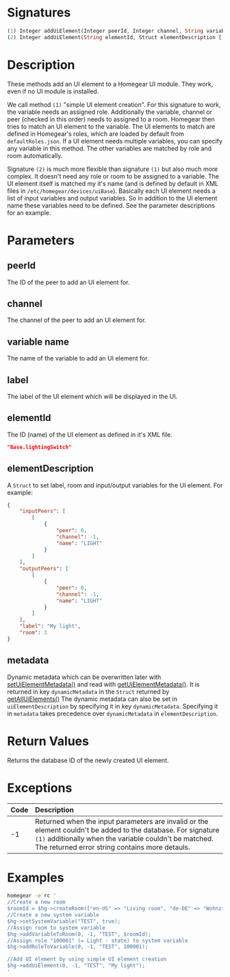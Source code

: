 <!---
{
    "category": "UI",
    "name": "addUiElement",
    "shortDescription": "Adds an UI element to Homegear's UI"
}
--->

# Signatures

```php
(1) Integer addUiElement(Integer peerId, Integer channel, String variableName, String label)
(2) Integer addUiElement(String elementId, Struct elementDescription [, Struct metadata = Void])
```

# Description

These methods add an UI element to a Homegear UI module. They work, even if no UI module is installed.

We call method `(1)` "simple UI element creation". For this signature to work, the variable needs an assigned role. Additionally the variable, channel or peer (checked in this order) needs to assigned to a room. Homegear then tries to match an UI element to the variable. The UI elements to match are defined in Homegear's roles, which are loaded by default from `defaultRoles.json`. If a UI element needs multiple variables, you can specify any variable in this method. The other variables are matched by role and room automatically.

Signature `(2)` is much more flexible than signature `(1)` but also much more complex. It doesn't need any role or room to be assigned to a variable. The UI element itself is matched my it's name (and is defined by default in XML files in `/etc/homegear/devices/uiBase`). Basically each UI element needs a list of input variables and output variables. So in addition to the UI element name these variables need to be defined. See the parameter descriptions for an example.

# Parameters

## peerId

The ID of the peer to add an UI element for.

## channel

The channel of the peer to add an UI element for.

## variable name

The name of the variable to add an UI element for.

## label

The label of the UI element which will be displayed in the UI.

## elementId

The ID (name) of the UI element as defined in it's XML file.

```json
"Base.lightingSwitch"
```

## elementDescription

A `Struct` to set label, room and input/output variables for the UI element. For example:

```json
{
    "inputPeers": [
        [
            {
                "peer": 0,
                "channel": -1,
                "name": "LIGHT"
            }
        ]
    ],
    "outputPeers": [
        [
            {
                "peer": 0,
                "channel": -1,
                "name": "LIGHT"
            }
        ]
    ],
    "label": "My light",
    "room": 3
}
```

## metadata

Dynamic metadata which can be overwritten later with [setUiElementMetadata()](#setUiElementMetadata) and read with [getUiElementMetadata()](#getUiElementMetadata). It is returned in key `dynamicMetadata` in the `Struct` returned by [getAllUiElements()](#getAllUiElements) The dynamic metadata can also be set in `uiElementDescription` by specifying it in key `dynamicMetadata`. Specifying it in `metadata` takes precedence over `dynamicMetadata` in `elementDescription`.

# Return Values

Returns the database ID of the newly created UI element.

# Exceptions

| Code | Description                                                                                                                                                                                                               |
|:-----|:--------------------------------------------------------------------------------------------------------------------------------------------------------------------------------------------------------------------------|
| -1   | Returned when the input parameters are invalid or the element couldn't be added to the database. For signature `(1)` additionally when the variable couldn't be matched. The returned error string contains more detauls. |

# Examples

```bash
homegear -e rc '
//Create a new room
$roomId = $hg->createRoom(["en-US" => "Living room", "de-DE" => "Wohnzimmer"]);
//Create a new system variable
$hg->setSystemVariable("TEST", true);
//Assign room to system variable
$hg->addVariableToRoom(0, -1, "TEST", $roomId);
//Assign role "100001" (= Light - state) to system variable
$hg->addRoleToVariable(0, -1, "TEST", 100001);

//Add UI element by using simple UI element creation
$hg->addUiElement(0, -1, "TEST", "My light");
'
```